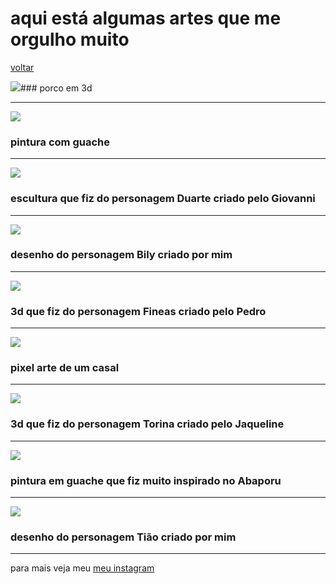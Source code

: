 

# aqui está algumas artes que me orgulho muito
  <a href="https://github.com/alex3aguiar/alex3aguiar/blob/main/README.md">voltar</a>


![](https://alex3aguiar.github.io/alex3aguiar/arts/porco.jpg)### porco em 3d

  <hr>


![](https://alex3aguiar.github.io/alex3aguiar/arts/azul.jpg)
### pintura com guache

  <hr>


![](https://alex3aguiar.github.io/alex3aguiar/arts/duarte.jpg)
### escultura  que fiz do personagem Duarte criado pelo Giovanni

  <hr>


![](https://alex3aguiar.github.io/alex3aguiar/arts/bily.jpg)
### desenho do personagem Bily criado por mim

  <hr>


![](https://alex3aguiar.github.io/alex3aguiar/arts/fineas.jpg)
### 3d  que fiz do personagem Fineas criado pelo Pedro

  <hr>


![](https://alex3aguiar.github.io/alex3aguiar/arts/pixelart.jpg)
### pixel arte de um casal

  <hr>


![](https://alex3aguiar.github.io/alex3aguiar/arts/torina.jpg)
### 3d  que fiz do personagem Torina criado pelo Jaqueline

  <hr>


![](https://alex3aguiar.github.io/alex3aguiar/arts/urubu.jpg)
### pintura em guache que fiz muito inspirado no Abaporu

  <hr>


![](https://alex3aguiar.github.io/alex3aguiar/arts/tiao.jpeg)
### desenho do personagem Tião criado por mim

  <hr>

para mais veja meu  <a href="https://www.instagram.com/alex3aguiar/">meu instagram</a>


